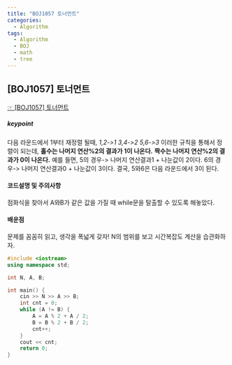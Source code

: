 ```yaml
---
title: "BOJ1057 토너먼트"
categories:
  - Algorithm
tags:
  - Algorithm
  - BOJ
  - math
  - tree
---
```


## [BOJ1057] 토너먼트
 [☞ [BOJ1057] 토너먼트](boj.kr/1057)

##### keypoint
다음 라운드에서 1부터 재정렬 될때,
*1,2->1
3,4->2
5,6->3*
이러한 규칙을 통해서 정렬이 되는데,
**홀수는 나머지 연산%2의 결과가 1이 나온다.**
**짝수는 나머지 연산%2의 결과가 0이 나온다.**
예를 들면, 5의 경우-> 나머지 연산결과1 + 나눈값이 2이다.
6의 경우-> 나머지 연산결과0 + 나눈값이 3이다.
결국, 5와6은 다음 라운드에서 3이 된다.


#### 코드설명 및 주의사항
 점화식을 찾아서 A와B가 같은 값을 가질 때 while문을 탈출할 수 있도록 해놓았다.

#### 배운점
 문제를 꼼꼼히 읽고, 생각을 폭넓게 갖자!
 N의 범위를 보고 시간복잡도 계산을 습관화하자.

```cpp
#include <iostream>
using namespace std;

int N, A, B;

int main() {
	cin >> N >> A >> B;
	int cnt = 0;
	while (A != B) {
		A = A % 2 + A / 2;
		B = B % 2 + B / 2;
		cnt++;
	}
	cout << cnt;
	return 0;
}
```

[^posts]: Footnote test.
